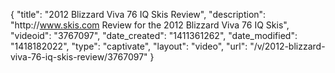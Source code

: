{
    "title": "2012 Blizzard Viva 76 IQ Skis Review",
    "description": "http:\/\/www.skis.com Review for the 2012 Blizzard Viva 76 IQ Skis",
    "videoid": "3767097",
    "date_created": "1411361262",
    "date_modified": "1418182022",
    "type": "captivate",
    "layout": "video",
    "url": "\/v\/2012-blizzard-viva-76-iq-skis-review\/3767097"
}